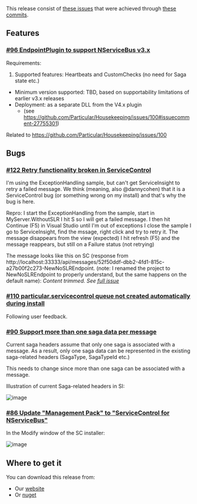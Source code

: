 ﻿This release consist of [these issues](https://github.com/Particular/ServiceControl/issues?milestone=7&state=closed) that were achieved through [these commits](https://github.com/Particular/ServiceControl/compare/1.0.0-Beta3...1.0.0-Beta4).


## Features

### [#96 EndpointPlugin to support NServiceBus v3.x](https://github.com/Particular/ServiceControl/issues/96)

Requirements:

1. Supported features: Heartbeats and CustomChecks (no need for Saga state etc.)
* Minimum version supported: TBD, based on supportability limitations of earlier v3.x releases
* Deployment: as a separate DLL from the V4.x plugin 
   * (see https://github.com/Particular/Housekeeping/issues/100#issuecomment-27755301)

Related to https://github.com/Particular/Housekeeping/issues/100

<!---
@huboard:{"order":73.5}
-->




## Bugs

### [#122 Retry functionality broken in ServiceControl](https://github.com/Particular/ServiceControl/issues/122)

I'm using the ExceptionHandling sample, but can't get ServiceInsight to retry a failed message. We think (meaning, also @dannycohen) that it is a ServiceControl bug (or something wrong on my install) and that's why the bug is here.

Repro:
I start the ExceptionHandling from the sample, start in MyServer.WithoutSLR
I hit S so I will get a failed message. I then hit Continue (F5) in Visual Studio until I'm out of exceptions
I close the sample
I go to ServiceInsight, find the mssage, right click and try to retry it.
The message disappears from the view (expected)
I hit refresh (F5) and the message reappears, but still on a Failure status (not retrying)

The message looks like this on SC (response from http://localhost:33333/api/messages/52f50ddf-dbb2-4fd1-815c-a27b00f2c273-NewNoSLREndpoint. (note: I renamed the project to NewNoSLREndpoint to properly understand, but the same happens on the default name):
*Content trimmed. See [full issue](https://github.com/Particular/ServiceControl/issues/122)*

### [#110 particular.servicecontrol queue not created automatically during install](https://github.com/Particular/ServiceControl/issues/110)

Following user feedback. 


### [#90 Support more than one saga data per message](https://github.com/Particular/ServiceControl/issues/90)

Current saga headers assume that only one saga is associated with a message.
As a result, only one saga data can be represented in the existing saga-related headers (SagaType, SagaTypeId etc.)

This needs to change since more than one saga can be associated with a message.

Illustration of current Saga-related headers in SI:

![image](https://f.cloud.github.com/assets/3889023/1446428/fe3f959c-4236-11e3-9e99-1b55b0b6b405.png)




### [#86 Update "Management Pack" to "ServiceControl for NServiceBus"](https://github.com/Particular/ServiceControl/issues/86)

In the Modify window of the SC installer: 

![image](https://f.cloud.github.com/assets/3889023/1437032/ac3b4c4a-4165-11e3-9bbd-296f479b0469.png)




## Where to get it
You can download this release from:
- Our [website](http://particular.net/downloads)
- Or [nuget](https://www.nuget.org/profiles/nservicebus/)